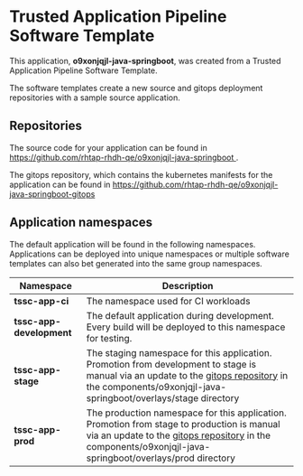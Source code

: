 # Trusted Application Pipeline Software Template

This application, **o9xonjqjl-java-springboot**, was created from a Trusted Application Pipeline Software Template.

The software templates create a new source and gitops deployment repositories with a sample source application. 

## Repositories

The source code for your application can be found in [https://github.com/rhtap-rhdh-qe/o9xonjqjl-java-springboot ](https://github.com/rhtap-rhdh-qe/o9xonjqjl-java-springboot ).
 
The gitops repository, which contains the kubernetes manifests for the application can be found in 
[https://github.com/rhtap-rhdh-qe/o9xonjqjl-java-springboot-gitops ](https://github.com/rhtap-rhdh-qe/o9xonjqjl-java-springboot-gitops ) 

## Application namespaces 

The default application will be found in the following namespaces. Applications can be deployed into unique namespaces or multiple software templates can also bet generated into the same group namespaces.  

|  Namespace   |  Description   |  
| -------- | -------- |
| **tssc-app-ci** | The namespace used for CI workloads |
| **tssc-app-development** | The default application during development. Every build will be deployed to this namespace for testing. |
| **tssc-app-stage** | The staging namespace for this application. Promotion from development to stage is manual via an update to the [gitops repository](https://github.com/rhtap-rhdh-qe/o9xonjqjl-java-springboot-gitops ) in the components/o9xonjqjl-java-springboot/overlays/stage directory |
| **tssc-app-prod** | The production namespace for this application. Promotion from stage to production is manual via an update to the [gitops repository](https://github.com/rhtap-rhdh-qe/o9xonjqjl-java-springboot-gitops ) in the components/o9xonjqjl-java-springboot/overlays/prod directory |